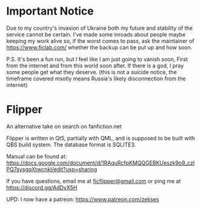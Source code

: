 # Important Notice
Due to my country's invasion of Ukraine both my future and stability of the service cannot be certain.
I've made some inroads about people maybe keeping my work alive so, if the worst comes to pass, ask the maintainer of https://www.ficlab.com/ whether the backup can be put up and how soon. 

P.S. It's been a fun run, but I feel like I am just going to vanish soon, First from the internet and from this world soon after. 
If there is a god, I pray some people get what they deserve. (this is not a suicide notice, the timeframe covered msotly means Russia's likely disconnection from the internet)


# Flipper
An alternative take on search on fanfiction.net

Flipper is written in Qt5, partially with QML, and is supposed to be built with QBS build system.
The database format is SQLITE3.

Manual can be found at: https://docs.google.com/document/d/1RAquRcfpKMQQGEBKUeszk9o9_czIPQ7sysgqXtwcnkI/edit?usp=sharing

If you have questions, email me at ficflipper@gmail.com or ping me at https://discord.gg/AdDvX5H

UPD: I now have a patreon: https://www.patreon.com/zekses

